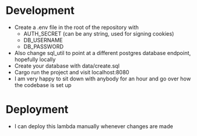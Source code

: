 # Development

-   Create a .env file in the root of the repository with 
    -   AUTH_SECRET (can be any string, used for signing cookies)
    -   DB_USERNAME
    -   DB_PASSWORD
-   Also change sql_util to point at a different postgres database endpoint, hopefully locally
-   Create your database with data/create.sql
-   Cargo run the project and visit localhost:8080
-   I am very happy to sit down with anybody for an hour and go over how the codebase is set up

# Deployment

-   I can deploy this lambda manually whenever changes are made
